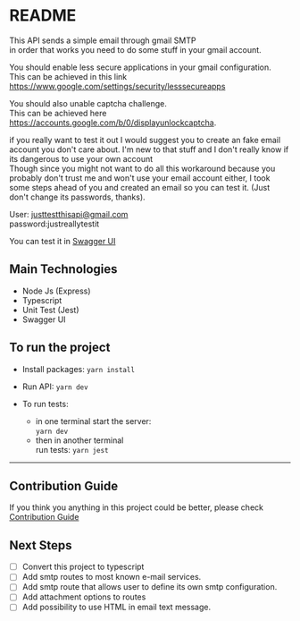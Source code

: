 # README

This API sends a simple email through gmail SMTP  
in order that works you need to do some stuff in your gmail account.

You should enable less secure applications in your gmail configuration.  
This can be achieved in this link <https://www.google.com/settings/security/lesssecureapps>

You should also unable captcha challenge.  
This can be achieved here <https://accounts.google.com/b/0/displayunlockcaptcha>.

if you really want to test it out I would suggest you to create an fake email account you don't care about. I'm new to that stuff and I don't really know if its dangerous to use your own account  
Though since you might not want to do all this workaround because you probably don't trust me and won't use your email account either, I took some steps ahead of you and created an email so you can test it. (Just don't change its passwords, thanks).

User: justtestthisapi@gmail.com  
password:justreallytestit

You can test it in [Swagger UI](https://send-email-smtp-cas.herokuapp.com/)

## Main Technologies

- Node Js (Express)
- Typescript
- Unit Test (Jest)
- Swagger UI

## To run the project

- Install packages: `yarn install`
- Run API: `yarn dev`
- To run tests:

  - in one terminal start the server:  
    `yarn dev`
  - then in another terminal  
    run tests: `yarn jest`

---

## Contribution Guide

If you think you anything in this project could be better, please check
[Contribution Guide](CONTRIBUTION.md)

## Next Steps

- [ ] Convert this project to typescript
- [ ] Add smtp routes to most known e-mail services.
- [ ] Add smtp route that allows user to define its own smtp configuration.
- [ ] Add attachment options to routes
- [ ] Add possibility to use HTML in email text message.
